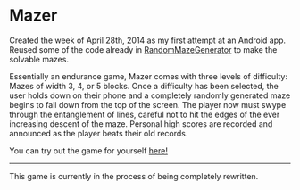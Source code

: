 # Mazer
Created the week of April 28th, 2014 as my first attempt at an Android app. Reused some of the code already in [RandomMazeGenerator](../../../RandomMazeGenerator) to make the solvable mazes.

Essentially an endurance game, Mazer comes with three levels of difficulty: Mazes of width 3, 4, or 5 blocks. Once a difficulty has been selected, the user holds down on their phone and a completely randomly generated maze begins to fall down from the top of the screen. The player now must swype through the entanglement of lines, careful not to hit the edges of the ever increasing descent of the maze. Personal high scores are recorded and announced as the player beats their old records.

You can try out the game for yourself [here!](https://play.google.com/store/apps/details?id=ryan.mazer&hl=en)

------------------------------------------
This game is currently in the process of being completely rewritten.
